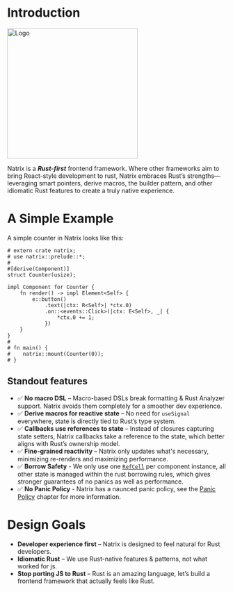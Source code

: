# Introduction

<img src="https://github.com/vivax3794/natrix/raw/master/assets/logo.png" alt="Logo" width="300" height="300">

Natrix is a **_Rust-first_** frontend framework. Where other frameworks aim to bring React-style development to rust, Natrix embraces Rust’s strengths—leveraging smart pointers, derive macros, the builder pattern, and other idiomatic Rust features to create a truly native experience.

# A Simple Example

A simple counter in Natrix looks like this:

```rust,no_run
# extern crate natrix;
# use natrix::prelude::*;
#
#[derive(Component)]
struct Counter(usize);

impl Component for Counter {
    fn render() -> impl Element<Self> {
        e::button()
            .text(|ctx: R<Self>| *ctx.0)
            .on::<events::Click>(|ctx: E<Self>, _| {
                *ctx.0 += 1;
            })
    }
}
#
# fn main() {
#    natrix::mount(Counter(0));
# }
```

## Standout features

- ✅ **No macro DSL** – Macro-based DSLs break formatting & Rust Analyzer support. Natrix avoids them completely for a smoother dev experience.
- ✅ **Derive macros for reactive state** – No need for `useSignal` everywhere, state is directly tied to Rust’s type system.
- ✅ **Callbacks use references to state** – Instead of closures capturing state setters, Natrix callbacks take a reference to the state, which better aligns with Rust’s ownership model.
- ✅ **Fine-grained reactivity** – Natrix only updates what's necessary, minimizing re-renders and maximizing performance.
- ✅ **Borrow Safety** - We only use one [`RefCell`](std::cell::RefCell) per component instance, all other state is managed within the rust borrowing rules, which gives stronger guarantees of no panics as well as performance.
- ✅ **No Panic Policy** - Natrix has a naunced panic policy, see the [Panic Policy](panics.md) chapter for more information.

# Design Goals

- **Developer experience first** – Natrix is designed to feel natural for Rust developers.
- **Idiomatic Rust** – We use Rust-native features & patterns, not what worked for js.
- **Stop porting JS to Rust** – Rust is an amazing language, let’s build a frontend framework that actually feels like Rust.
